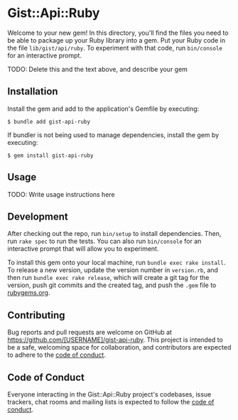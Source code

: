 # Gist::Api::Ruby

Welcome to your new gem! In this directory, you'll find the files you need to be able to package up your Ruby library into a gem. Put your Ruby code in the file `lib/gist/api/ruby`. To experiment with that code, run `bin/console` for an interactive prompt.

TODO: Delete this and the text above, and describe your gem

## Installation

Install the gem and add to the application's Gemfile by executing:

    $ bundle add gist-api-ruby

If bundler is not being used to manage dependencies, install the gem by executing:

    $ gem install gist-api-ruby

## Usage

TODO: Write usage instructions here

## Development

After checking out the repo, run `bin/setup` to install dependencies. Then, run `rake spec` to run the tests. You can also run `bin/console` for an interactive prompt that will allow you to experiment.

To install this gem onto your local machine, run `bundle exec rake install`. To release a new version, update the version number in `version.rb`, and then run `bundle exec rake release`, which will create a git tag for the version, push git commits and the created tag, and push the `.gem` file to [rubygems.org](https://rubygems.org).

## Contributing

Bug reports and pull requests are welcome on GitHub at https://github.com/[USERNAME]/gist-api-ruby. This project is intended to be a safe, welcoming space for collaboration, and contributors are expected to adhere to the [code of conduct](https://github.com/[USERNAME]/gist-api-ruby/blob/gem-spec/CODE_OF_CONDUCT.md).

## Code of Conduct

Everyone interacting in the Gist::Api::Ruby project's codebases, issue trackers, chat rooms and mailing lists is expected to follow the [code of conduct](https://github.com/[USERNAME]/gist-api-ruby/blob/gem-spec/CODE_OF_CONDUCT.md).
